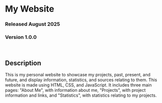# My Website
### Released August 2025
### Version 1.0.0

<br/>

## Description
This is my personal website to showcase my projects, past, present, and future,
and display information, statistics, and sources relating to them. This website
is made using HTML, CSS, and JavaScript. It includes three main pages: "About Me",
with information about me, "Projects", with project information and links, and
"Statistics", with statistics relating to my projects.